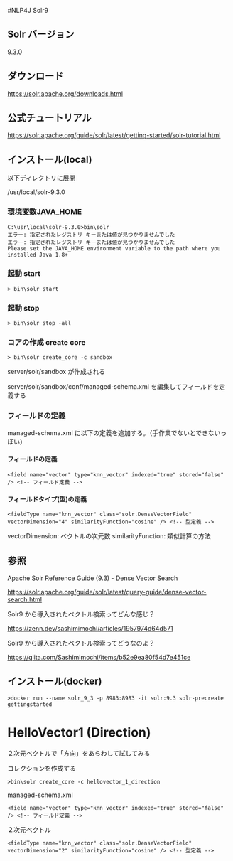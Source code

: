 #NLP4J Solr9

## Solr バージョン

9.3.0

## ダウンロード

https://solr.apache.org/downloads.html

## 公式チュートリアル

https://solr.apache.org/guide/solr/latest/getting-started/solr-tutorial.html

## インストール(local)

以下ディレクトリに展開

/usr/local/solr-9.3.0

### 環境変数JAVA_HOME

```
C:\usr\local\solr-9.3.0>bin\solr
エラー: 指定されたレジストリ キーまたは値が見つかりませんでした
エラー: 指定されたレジストリ キーまたは値が見つかりませんでした
Please set the JAVA_HOME environment variable to the path where you installed Java 1.8+
```

### 起動 start

```
> bin\solr start
```

### 起動 stop

```
> bin\solr stop -all
```

### コアの作成 create core

```
> bin\solr create_core -c sandbox
```

server/solr/sandbox が作成される

server/solr/sandbox/conf/managed-schema.xml を編集してフィールドを定義する


### フィールドの定義

managed-schema.xml に以下の定義を追加する。（手作業でないとできないっぽい）

#### フィールドの定義

```
<field name="vector" type="knn_vector" indexed="true" stored="false" /> <!-- フィールド定義 -->
```

#### フィールドタイプ(型)の定義

```
<fieldType name="knn_vector" class="solr.DenseVectorField" vectorDimension="4" similarityFunction="cosine" /> <!-- 型定義 -->
```

vectorDimension: ベクトルの次元数
similarityFunction: 類似計算の方法



## 参照

Apache Solr Reference Guide (9.3) - Dense Vector Search

https://solr.apache.org/guide/solr/latest/query-guide/dense-vector-search.html

Solr9 から導入されたベクトル検索ってどんな感じ？

https://zenn.dev/sashimimochi/articles/1957974d64d571

Solr9 から導入されたベクトル検索ってどうなのよ？

https://qiita.com/Sashimimochi/items/b52e9ea80f54d7e451ce


## インストール(docker)

```
>docker run --name solr_9_3 -p 8983:8983 -it solr:9.3 solr-precreate gettingstarted
```

# HelloVector1 (Direction)

２次元ベクトルで「方向」をあらわして試してみる

コレクションを作成する

```
>bin\solr create_core -c hellovector_1_direction
```

managed-schema.xml

```
<field name="vector" type="knn_vector" indexed="true" stored="false" /> <!-- フィールド定義 -->
```

２次元ベクトル

```
<fieldType name="knn_vector" class="solr.DenseVectorField" vectorDimension="2" similarityFunction="cosine" /> <!-- 型定義 -->
```



